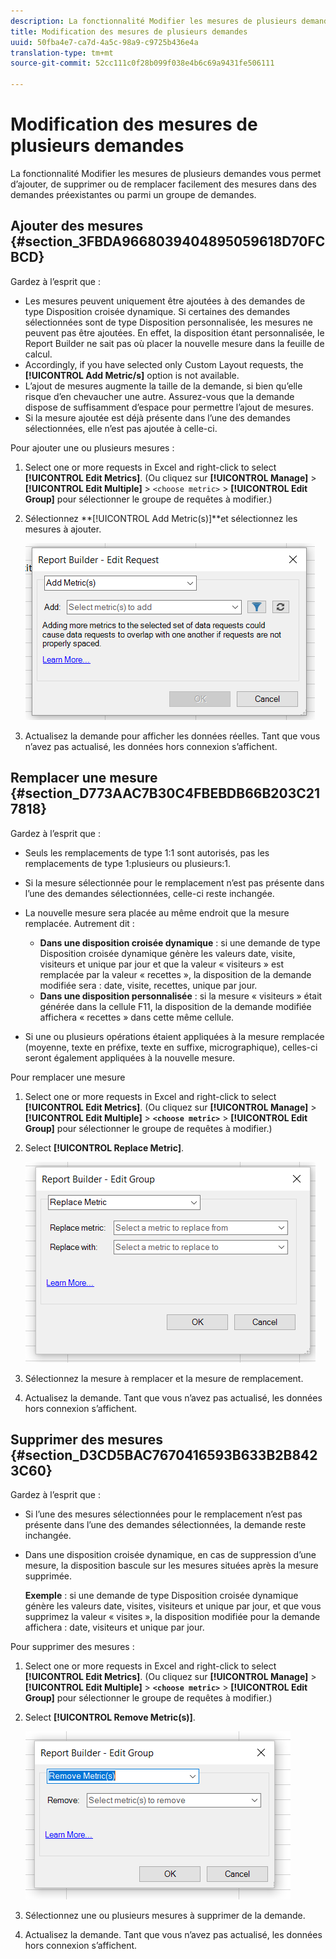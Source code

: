 ```yaml
---
description: La fonctionnalité Modifier les mesures de plusieurs demandes vous permet d’ajouter, de supprimer ou de remplacer facilement des mesures dans des demandes préexistantes ou parmi un groupe de demandes.
title: Modification des mesures de plusieurs demandes
uuid: 50fba4e7-ca7d-4a5c-98a9-c9725b436e4a
translation-type: tm+mt
source-git-commit: 52cc111c0f28b099f038e4b6c69a9431fe506111

---
```



# Modification des mesures de plusieurs demandes

La fonctionnalité Modifier les mesures de plusieurs demandes vous permet d’ajouter, de supprimer ou de remplacer facilement des mesures dans des demandes préexistantes ou parmi un groupe de demandes.

## Ajouter des mesures {#section_3FBDA9668039404895059618D70FCBCD}

Gardez à l’esprit que :

* Les mesures peuvent uniquement être ajoutées à des demandes de type Disposition croisée dynamique. Si certaines des demandes sélectionnées sont de type Disposition personnalisée, les mesures ne peuvent pas être ajoutées. En effet, la disposition étant personnalisée, le Report Builder ne sait pas où placer la nouvelle mesure dans la feuille de calcul.
* Accordingly, if you have selected only Custom Layout requests, the **[!UICONTROL Add Metric/s]** option is not available.
* L’ajout de mesures augmente la taille de la demande, si bien qu’elle risque d’en chevaucher une autre. Assurez-vous que la demande dispose de suffisamment d’espace pour permettre l’ajout de mesures.
* Si la mesure ajoutée est déjà présente dans l’une des demandes sélectionnées, elle n’est pas ajoutée à celle-ci.

Pour ajouter une ou plusieurs mesures :

1. Select one or more requests in Excel and right-click to select **[!UICONTROL Edit Metrics]**. (Ou cliquez sur **[!UICONTROL Manage]** > **[!UICONTROL Edit Multiple]** > `<choose metric>` > **[!UICONTROL Edit Group]** pour sélectionner le groupe de requêtes à modifier.)
1. Sélectionnez **[!UICONTROL Add Metric(s)]**et sélectionnez les mesures à ajouter.

   ![](assets/add_metric.png)

1. Actualisez la demande pour afficher les données réelles. Tant que vous n’avez pas actualisé, les données hors connexion s’affichent.

## Remplacer une mesure {#section_D773AAC7B30C4FBEBDB66B203C217818}

Gardez à l’esprit que :

* Seuls les remplacements de type 1:1 sont autorisés, pas les remplacements de type 1:plusieurs ou plusieurs:1.
* Si la mesure sélectionnée pour le remplacement n’est pas présente dans l’une des demandes sélectionnées, celle-ci reste inchangée.
* La nouvelle mesure sera placée au même endroit que la mesure remplacée. Autrement dit :

   * **Dans une disposition croisée dynamique** : si une demande de type Disposition croisée dynamique génère les valeurs date, visite, visiteurs et unique par jour et que la valeur « visiteurs » est remplacée par la valeur « recettes », la disposition de la demande modifiée sera : date, visite, recettes, unique par jour.
   * **Dans une disposition personnalisée** : si la mesure « visiteurs » était générée dans la cellule F11, la disposition de la demande modifiée affichera « recettes » dans cette même cellule.

* Si une ou plusieurs opérations étaient appliquées à la mesure remplacée (moyenne, texte en préfixe, texte en suffixe, micrographique), celles-ci seront également appliquées à la nouvelle mesure.

Pour remplacer une mesure

1. Select one or more requests in Excel and right-click to select **[!UICONTROL Edit Metrics]**. (Ou cliquez sur **[!UICONTROL Manage]** > **[!UICONTROL Edit Multiple]** > **`<choose metric>`** > **[!UICONTROL Edit Group]** pour sélectionner le groupe de requêtes à modifier.)

1. Select **[!UICONTROL Replace Metric]**.

   ![](assets/replace_metric.png)

1. Sélectionnez la mesure à remplacer et la mesure de remplacement.
1. Actualisez la demande. Tant que vous n’avez pas actualisé, les données hors connexion s’affichent.

## Supprimer des mesures {#section_D3CD5BAC7670416593B633B2B8423C60}

Gardez à l’esprit que :

* Si l’une des mesures sélectionnées pour le remplacement n’est pas présente dans l’une des demandes sélectionnées, la demande reste inchangée.
* Dans une disposition croisée dynamique, en cas de suppression d’une mesure, la disposition bascule sur les mesures situées après la mesure supprimée.

   **Exemple** : si une demande de type Disposition croisée dynamique génère les valeurs date, visites, visiteurs et unique par jour, et que vous supprimez la valeur « visites », la disposition modifiée pour la demande affichera : date, visiteurs et unique par jour.

Pour supprimer des mesures :

1. Select one or more requests in Excel and right-click to select **[!UICONTROL Edit Metrics]**. (Ou cliquez sur **[!UICONTROL Manage]** > **[!UICONTROL Edit Multiple]** > **`<choose metric>`** > **[!UICONTROL Edit Group]** pour sélectionner le groupe de requêtes à modifier.)

1. Select **[!UICONTROL Remove Metric(s)]**.

   ![](assets/remove_metric.png)

1. Sélectionnez une ou plusieurs mesures à supprimer de la demande.
1. Actualisez la demande. Tant que vous n’avez pas actualisé, les données hors connexion s’affichent.

